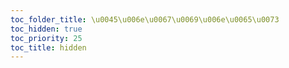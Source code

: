 ```yaml
---
toc_folder_title: \u0045\u006e\u0067\u0069\u006e\u0065\u0073
toc_hidden: true
toc_priority: 25
toc_title: hidden
---
```

